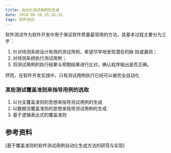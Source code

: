 ```yaml
---
title: 自动化测试用例的生成
date: 2018-06-20 15:16:32
tags: 软件测试
---
```


软件测试作为软件开发中用于保证软件质量最常用的方法，其基本过程主要分为三步：

1. 针对待测系统设计有效的测试用例，希望尽早地发现潜在的缺
陷或漏洞；
2. 对待测系统执行测试用例；
3. 将测试用例的执行结果与预期结果进行比对，确认程序输出是否正确。

然而，在软件开发实践中，只有测试用例执行已经可以被完全自动化


### 某些测试覆盖准则来指导用例的选取

1. 以分支覆盖准则的思想来指导测试用例的生成
2. 以数据流覆盖准则的思想来指导测试用例的生成
3. 基于逻辑表达式的覆盖准则


## 参考资料

[基于覆盖准则的软件测试用例自动化生成方法的研究与实现]